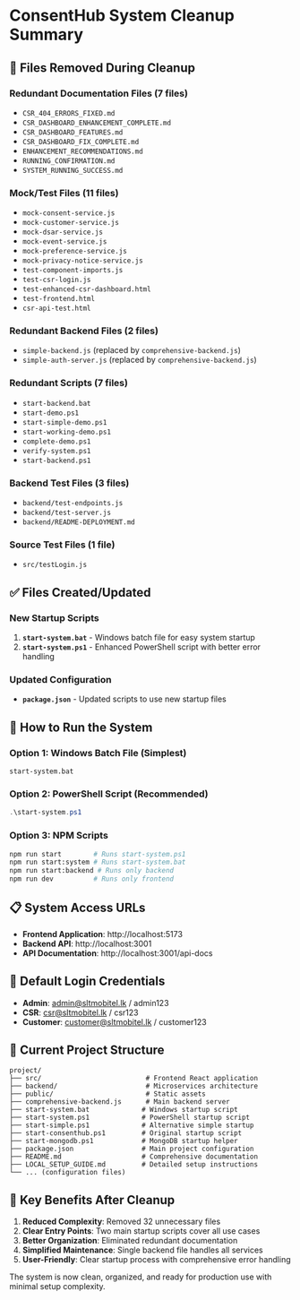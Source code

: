 # ConsentHub System Cleanup Summary

## 🧹 Files Removed During Cleanup

### Redundant Documentation Files (7 files)
- `CSR_404_ERRORS_FIXED.md`
- `CSR_DASHBOARD_ENHANCEMENT_COMPLETE.md`
- `CSR_DASHBOARD_FEATURES.md`
- `CSR_DASHBOARD_FIX_COMPLETE.md`
- `ENHANCEMENT_RECOMMENDATIONS.md`
- `RUNNING_CONFIRMATION.md`
- `SYSTEM_RUNNING_SUCCESS.md`

### Mock/Test Files (11 files)
- `mock-consent-service.js`
- `mock-customer-service.js`
- `mock-dsar-service.js`
- `mock-event-service.js`
- `mock-preference-service.js`
- `mock-privacy-notice-service.js`
- `test-component-imports.js`
- `test-csr-login.js`
- `test-enhanced-csr-dashboard.html`
- `test-frontend.html`
- `csr-api-test.html`

### Redundant Backend Files (2 files)
- `simple-backend.js` (replaced by `comprehensive-backend.js`)
- `simple-auth-server.js` (replaced by `comprehensive-backend.js`)

### Redundant Scripts (7 files)
- `start-backend.bat`
- `start-demo.ps1`
- `start-simple-demo.ps1`
- `start-working-demo.ps1`
- `complete-demo.ps1`
- `verify-system.ps1`
- `start-backend.ps1`

### Backend Test Files (3 files)
- `backend/test-endpoints.js`
- `backend/test-server.js`
- `backend/README-DEPLOYMENT.md`

### Source Test Files (1 file)
- `src/testLogin.js`

## ✅ Files Created/Updated

### New Startup Scripts
1. **`start-system.bat`** - Windows batch file for easy system startup
2. **`start-system.ps1`** - Enhanced PowerShell script with better error handling

### Updated Configuration
- **`package.json`** - Updated scripts to use new startup files

## 🚀 How to Run the System

### Option 1: Windows Batch File (Simplest)
```batch
start-system.bat
```

### Option 2: PowerShell Script (Recommended)
```powershell
.\start-system.ps1
```

### Option 3: NPM Scripts
```bash
npm run start        # Runs start-system.ps1
npm run start:system # Runs start-system.bat
npm run start:backend # Runs only backend
npm run dev          # Runs only frontend
```

## 📋 System Access URLs

- **Frontend Application**: http://localhost:5173
- **Backend API**: http://localhost:3001
- **API Documentation**: http://localhost:3001/api-docs

## 👥 Default Login Credentials

- **Admin**: admin@sltmobitel.lk / admin123
- **CSR**: csr@sltmobitel.lk / csr123
- **Customer**: customer@sltmobitel.lk / customer123

## 📁 Current Project Structure

```
project/
├── src/                          # Frontend React application
├── backend/                      # Microservices architecture
├── public/                       # Static assets
├── comprehensive-backend.js      # Main backend server
├── start-system.bat             # Windows startup script
├── start-system.ps1             # PowerShell startup script
├── start-simple.ps1             # Alternative simple startup
├── start-consenthub.ps1         # Original startup script
├── start-mongodb.ps1            # MongoDB startup helper
├── package.json                 # Main project configuration
├── README.md                    # Comprehensive documentation
├── LOCAL_SETUP_GUIDE.md         # Detailed setup instructions
└── ... (configuration files)
```

## 🎯 Key Benefits After Cleanup

1. **Reduced Complexity**: Removed 32 unnecessary files
2. **Clear Entry Points**: Two main startup scripts cover all use cases
3. **Better Organization**: Eliminated redundant documentation
4. **Simplified Maintenance**: Single backend file handles all services
5. **User-Friendly**: Clear startup process with comprehensive error handling

The system is now clean, organized, and ready for production use with minimal setup complexity.
